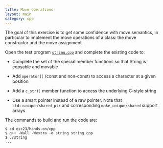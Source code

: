 ```yaml
---
title: Move operations
layout: main
category: cpp
---
```


The goal of this exercise is to get some confidence with move
semantics, in particular to implement the move operations of a class:
the move constructor and the move assignment.

Open the test program [`string.cpp`]({{site.exercises_repo}}/hands-on/cpp/string.cpp) and complete the existing code to:

* Complete the set of the special member functions so that String is copyable and movable
  
* Add `operator[]` (const and non-const) to access a character at a given position

* Add a `c_str()` member function to access the underlying C-style string

* Use a smart pointer instead of a raw pointer. Note that `std::unique/shared_ptr` and corresponding
  `make_unique/shared` support arrays

The commands to build and run the code are:

```shell
$ cd esc23/hands-on/cpp
$ g++ -Wall -Wextra -o string string.cpp
$ ./string
...
```
